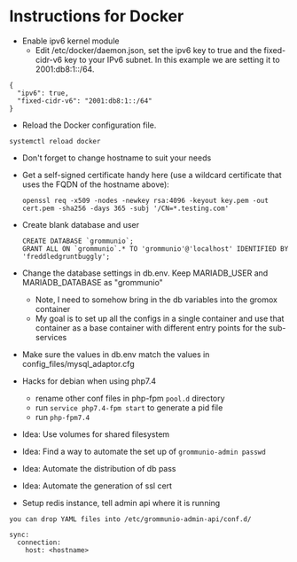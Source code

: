# Instructions for Docker

* Enable ipv6 kernel module
  * Edit /etc/docker/daemon.json, set the ipv6 key to true and the fixed-cidr-v6 key to your IPv6 subnet. In this example we are setting it to 2001:db8:1::/64.
```
{
  "ipv6": true,
  "fixed-cidr-v6": "2001:db8:1::/64"
}
```
  * Reload the Docker configuration file.

```
systemctl reload docker
```

* Don't forget to change hostname to suit your needs

* Get a self-signed certificate handy here (use a wildcard certificate that uses the FQDN of the hostname above):
  ```
  openssl req -x509 -nodes -newkey rsa:4096 -keyout key.pem -out cert.pem -sha256 -days 365 -subj '/CN=*.testing.com'
  ```
* Create blank database and user 
  ```
  CREATE DATABASE `grommunio`;
  GRANT ALL ON `grommunio`.* TO 'grommunio'@'localhost' IDENTIFIED BY 'freddledgruntbuggly';
  ```
* Change the database settings in db.env. Keep MARIADB_USER and MARIADB_DATABASE as "grommunio" 
  * Note, I need to somehow bring in the db variables into the gromox container
  * My goal is to set up all the configs in a single container and use that container as a base container with different entry points for the sub-services

* Make sure the values in db.env match the values in config_files/mysql_adaptor.cfg

* Hacks for debian when using php7.4 
  * rename other conf files in php-fpm `pool.d` directory
  * run `service php7.4-fpm start` to generate a pid file
  * run `php-fpm7.4`

* Idea: Use volumes for shared filesystem
* Idea: Find a way to automate the set up of `grommunio-admin passwd`
* Idea: Automate the distribution of db pass
* Idea: Automate the generation of ssl cert
* Setup redis instance, tell admin api where it is running
```
you can drop YAML files into /etc/grommunio-admin-api/conf.d/

sync:
  connection:
    host: <hostname>
```
